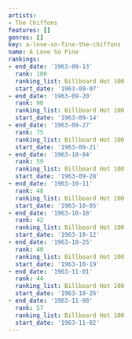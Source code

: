 ```yaml
---
artists:
- The Chiffons
features: []
genres: []
key: a-love-so-fine-the-chiffons
name: A Love So Fine
rankings:
- end_date: '1963-09-13'
  rank: 100
  ranking_list: Billboard Hot 100
  start_date: '1963-09-07'
- end_date: '1963-09-20'
  rank: 90
  ranking_list: Billboard Hot 100
  start_date: '1963-09-14'
- end_date: '1963-09-27'
  rank: 75
  ranking_list: Billboard Hot 100
  start_date: '1963-09-21'
- end_date: '1963-10-04'
  rank: 59
  ranking_list: Billboard Hot 100
  start_date: '1963-09-28'
- end_date: '1963-10-11'
  rank: 48
  ranking_list: Billboard Hot 100
  start_date: '1963-10-05'
- end_date: '1963-10-18'
  rank: 42
  ranking_list: Billboard Hot 100
  start_date: '1963-10-12'
- end_date: '1963-10-25'
  rank: 40
  ranking_list: Billboard Hot 100
  start_date: '1963-10-19'
- end_date: '1963-11-01'
  rank: 44
  ranking_list: Billboard Hot 100
  start_date: '1963-10-26'
- end_date: '1963-11-08'
  rank: 57
  ranking_list: Billboard Hot 100
  start_date: '1963-11-02'
---
```


